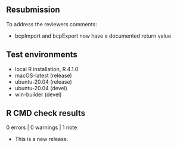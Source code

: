 ## Resubmission 

To address the reviewers comments:

* bcpImport and bcpExport now have a documented return value

## Test environments
* local R installation, R 4.1.0
* macOS-latest (release)
* ubuntu-20.04 (release)
* ubuntu-20.04 (devel)
* win-builder (devel)

## R CMD check results

0 errors | 0 warnings | 1 note

* This is a new release.
